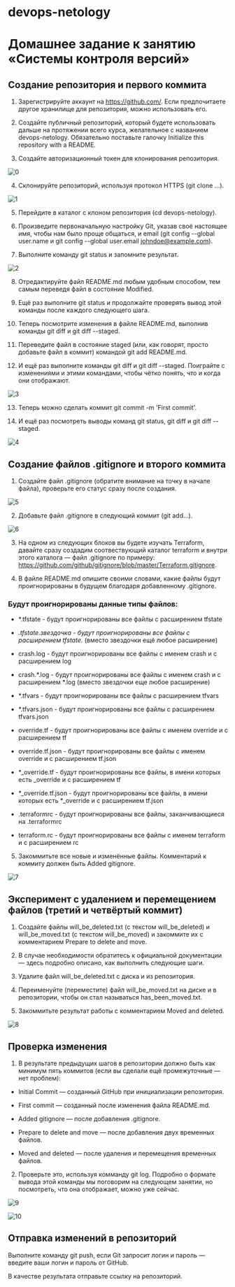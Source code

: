 # devops-netology


# Домашнее задание к занятию «Системы контроля версий»

## Создание репозитория и первого коммита

1. Зарегистрируйте аккаунт на https://github.com/. Если предпочитаете другое хранилище для репозитория, можно использовать его.

2. Создайте публичный репозиторий, который будете использовать дальше на протяжении всего курса, желательное с названием devops-netology. Обязательно поставьте галочку Initialize this repository with a README.

3. Создайте авторизационный токен для клонирования репозитория.

![0](https://github.com/Ivan-Sh89/devops-netology/blob/main/0.png)

4. Склонируйте репозиторий, используя протокол HTTPS (git clone ...).

![1](https://github.com/Ivan-Sh89/devops-netology/blob/main/1.png)

5. Перейдите в каталог с клоном репозитория (cd devops-netology).

6. Произведите первоначальную настройку Git, указав своё настоящее имя, чтобы нам было проще общаться, и email (git config --global user.name и git config --global user.email johndoe@example.com).

7. Выполните команду git status и запомните результат.

![2](https://github.com/Ivan-Sh89/devops-netology/blob/main/2.png)

8. Отредактируйте файл README.md любым удобным способом, тем самым переведя файл в состояние Modified.

9. Ещё раз выполните git status и продолжайте проверять вывод этой команды после каждого следующего шага.

10. Теперь посмотрите изменения в файле README.md, выполнив команды git diff и git diff --staged.

11. Переведите файл в состояние staged (или, как говорят, просто добавьте файл в коммит) командой git add README.md.

12. И ещё раз выполните команды git diff и git diff --staged. Поиграйте с изменениями и этими командами, чтобы чётко понять, что и когда они отображают.

![3](https://github.com/Ivan-Sh89/devops-netology/blob/main/3.png)

13. Теперь можно сделать коммит git commit -m 'First commit'.

14. И ещё раз посмотреть выводы команд git status, git diff и git diff --staged.

![4](https://github.com/Ivan-Sh89/devops-netology/blob/main/4.png)
    

## Создание файлов .gitignore и второго коммита

1. Создайте файл .gitignore (обратите внимание на точку в начале файла), проверьте его статус сразу после создания.

![5](https://github.com/Ivan-Sh89/devops-netology/blob/main/5.png)

2. Добавьте файл .gitignore в следующий коммит (git add...).

![6](https://github.com/Ivan-Sh89/devops-netology/blob/main/6.png)

3. На одном из следующих блоков вы будете изучать Terraform, давайте сразу создадим соотвествующий каталог terraform и внутри этого каталога — файл .gitignore по примеру: https://github.com/github/gitignore/blob/master/Terraform.gitignore.

4. В файле README.md опишите своими словами, какие файлы будут проигнорированы в будущем благодаря добавленному .gitignore.

### Будут проигнорированы данные типы файлов:

- *.tfstate - будут проигнорированы все файлы с расширением tfstate

- *.tfstate.звездочка - будут проигнорированы все файлы с расширением tfstate.* (вместо звездочки ещё любое расширение)

- crash.log - будут проигнорированы все файлы с именем crash и с расширением log

- crash.*.log - будут проигнорированы все файлы с именем crash и с расширением *.log (вместо звездочки еще любое расширение)

- *.tfvars - будут проигнорированы все файлы с расширением tfvars

- *.tfvars.json - будут проигнорированы все файлы с расширением tfvars.json

- override.tf - будут проигнорированы все файлы с именем override и с расширением tf

- override.tf.json - будут проигнорированы все файлы с именем override и с расширением tf.json

- *_override.tf - будут проигнорированы все файлы, в имени которых есть _override и с расширением tf

- *_override.tf.json - будут проигнорированы все файлы, в имени которых есть *_override и с расширением tf.json

- .terraformrc - будут проигнорированы все файлы, заканчивающиеся на .terraformrc

- terraform.rc - будут проигнорированы все файлы с именем terraform и с расширением rc

5. Закоммитьте все новые и изменённые файлы. Комментарий к коммиту должен быть Added gitignore.

![7](https://github.com/Ivan-Sh89/devops-netology/blob/main/7.png)


## Эксперимент с удалением и перемещением файлов (третий и четвёртый коммит)

1. Создайте файлы will_be_deleted.txt (с текстом will_be_deleted) и will_be_moved.txt (с текстом will_be_moved) и закоммите их с комментарием Prepare to delete and move.

2. В случае необходимости обратитесь к официальной документации — здесь подробно описано, как выполнить следующие шаги.

3. Удалите файл will_be_deleted.txt с диска и из репозитория.

4. Переименуйте (переместите) файл will_be_moved.txt на диске и в репозитории, чтобы он стал называться has_been_moved.txt.

5. Закоммитьте результат работы с комментарием Moved and deleted.

![8](https://github.com/Ivan-Sh89/devops-netology/blob/main/8.png)


## Проверка изменения

1. В результате предыдущих шагов в репозитории должно быть как минимум пять коммитов (если вы сделали ещё промежуточные — нет проблем):

- Initial Commit — созданный GitHub при инициализации репозитория.

- First commit — созданный после изменения файла README.md.

- Added gitignore — после добавления .gitignore.

- Prepare to delete and move — после добавления двух временных файлов.

- Moved and deleted — после удаления и перемещения временных файлов.

2. Проверьте это, используя комманду git log. Подробно о формате вывода этой команды мы поговорим на следующем занятии, но посмотреть, что она отображает, можно уже сейчас.

![9](https://github.com/Ivan-Sh89/devops-netology/blob/main/9.png)

![10](https://github.com/Ivan-Sh89/devops-netology/blob/main/10.png)


## Отправка изменений в репозиторий

Выполните команду git push, если Git запросит логин и пароль — введите ваши логин и пароль от GitHub.

В качестве результата отправьте ссылку на репозиторий.
